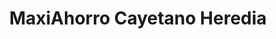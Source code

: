 ---
title: "MaxiAhorro Cayetano Heredia"
url: /piura/maxiahorro-cayetano-heredia/
shop: Supermarkt
---